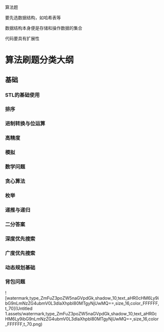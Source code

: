 算法题

要先选数据结构，如哈希表等

数据结构本身便是存储和操作数据的集合

代码要具有扩展性



# 算法刷题分类大纲

## 基础

### STL的基础使用

### 排序

### 进制转换与位运算

### 高精度

### 模拟

### 数学问题

### 贪心算法

### 枚举

### 递推与递归

### 二分答案

### 深度优先搜索

### 广度优先搜索

### 动态规划基础

### 背包问题







![watermark,type_ZmFuZ3poZW5naGVpdGk,shadow_10,text_aHR0cHM6Ly9ibG9nLmNzZG4ubmV0L3dlaXhpbl80MTgyNjUwMQ==,size_16,color_FFFFFF,t_70](Untitled 1.assets/watermark,type_ZmFuZ3poZW5naGVpdGk,shadow_10,text_aHR0cHM6Ly9ibG9nLmNzZG4ubmV0L3dlaXhpbl80MTgyNjUwMQ==,size_16,color_FFFFFF,t_70.png)